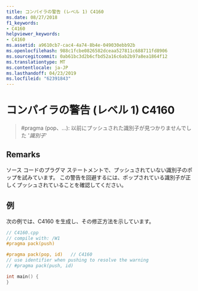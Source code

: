 ```yaml
---
title: コンパイラの警告 (レベル 1) C4160
ms.date: 08/27/2018
f1_keywords:
- C4160
helpviewer_keywords:
- C4160
ms.assetid: a9610cb7-cac4-4a74-8b4e-049030ebb92b
ms.openlocfilehash: 988c1fcbe0826582dceaa527811c688711fd8906
ms.sourcegitcommit: 0ab61bc3d2b6cfbd52a16c6ab2b97a8ea1864f12
ms.translationtype: MT
ms.contentlocale: ja-JP
ms.lasthandoff: 04/23/2019
ms.locfileid: "62391843"
---
```

# <a name="compiler-warning-level-1-c4160"></a>コンパイラの警告 (レベル 1) C4160

> #<a name="pragma-pop--did-not-find-previously-pushed-identifier-identifier"></a>pragma (pop、...): 以前にプッシュされた識別子が見つかりませんでした '*識別子*'

## <a name="remarks"></a>Remarks

ソース コードのプラグマ ステートメントで、プッシュされていない識別子のポップを試みています。 この警告を回避するには、ポップされている識別子が正しくプッシュされていることを確認してください。

## <a name="example"></a>例

次の例では、C4160 を生成し、その修正方法を示しています。

```cpp
// C4160.cpp
// compile with: /W1
#pragma pack(push)

#pragma pack(pop, id)   // C4160
// use identifier when pushing to resolve the warning
// #pragma pack(push, id)

int main() {
}
```
